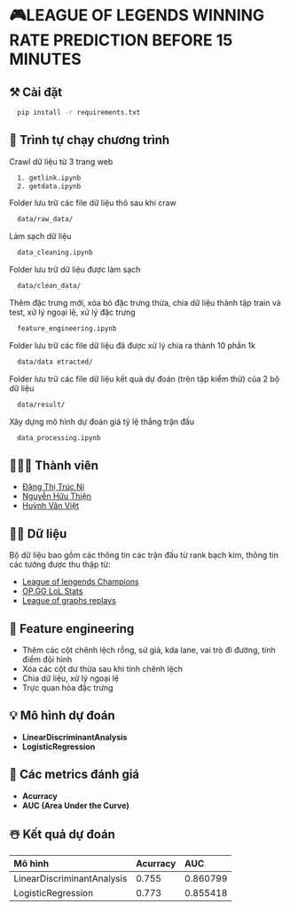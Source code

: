 # 🎮**LEAGUE OF LEGENDS WINNING RATE PREDICTION BEFORE 15 MINUTES**

## ⚒ Cài đặt

```bash
  pip install -r requirements.txt
```

## 🚀 Trình tự chạy chương trình

Crawl dữ liệu từ 3 trang web

```bash
  1. getlink.ipynb
  2. getdata.ipynb
```

Folder lưu trữ các file dữ liệu thô sau khi craw

```bash
  data/raw_data/
```

Làm sạch dữ liệu

```bash
  data_cleaning.ipynb
```

Folder lưu trữ dữ liệu được làm sạch

```bash
  data/clean_data/
```

Thêm đặc trưng mới, xóa bỏ đặc trưng thừa, chia dữ liệu thành tập train và test, xử lý ngoại lệ, xử lý đặc trưng

```bash
  feature_engineering.ipynb
```

Folder lưu trữ các file dữ liệu đã được xử lý chia ra thành 10 phần 1k

```bash
  data/data etracted/
```
Folder lưu trữ các file dữ liệu kết quả dự đoán (trên tập kiểm thử) của 2 bộ dữ liệu

```bash
  data/result/
```
Xây dựng mô hình dự đoán giá tỷ lệ thắng trận đấu

```bash
  data_processing.ipynb
```

## 👨🏽‍💻 Thành viên

- [Đặng Thị Trúc Ni](https://github.com/trucni2005)
- [Nguyễn Hữu Thiện](https://github.com/huu-thien)
- [Huỳnh Văn Việt](https://github.com/Tyrion1927)

## ✍🏽 Dữ liệu
 Bộ dữ liệu bao gồm các thông tin các trận đấu từ rank bạch kim, thông tin các tướng được thu thập từ:
 - [League of lengends Champions](https://www.leagueoflegends.com/en-sg/champions/)
 - [OP.GG LoL Stats](https://www.op.gg/champions)
 - [League of graphs replays](https://www.leagueofgraphs.com/replays/all)

## 🔨 Feature engineering
 - Thêm các cột chênh lệch rồng, sứ giả, kda lane, vai trò đi đường, tính điểm đội hình
 - Xóa các cột dư thừa sau khi tính chênh lệch
 - Chia dữ liệu, xử lý ngoại lệ
 - Trực quan hóa đặc trưng

## 💡 Mô hình dự đoán
 - **LinearDiscriminantAnalysis** 
 - **LogisticRegression** 

## 🧠 Các metrics đánh giá
 - **Acurracy**
 - **AUC (Area Under the Curve)**

## ☃️ Kết quả dự đoán

| Mô hình          | Acurracy    | AUC      | 
| :--------------- | :----- | :-------- |
| LinearDiscriminantAnalysis | 0.755 | 0.860799 |
| LogisticRegression   | 0.773 | 0.855418 | 
